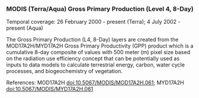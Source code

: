 ### MODIS (Terra/Aqua) Gross Primary Production (Level 4, 8-Day)
Temporal coverage: 26 February 2000 - present (Terra); 4 July 2002 - present (Aqua)

The Gross Primary Production (L4, 8-Day) layers are created from the MOD17A2H/MYD17A2H Gross Primary Productivity (GPP) product which is a cumulative 8-day composite of values with 500 meter (m) pixel size based on the radiation use efficiency concept that can be potentially used as inputs to data models to calculate terrestrial energy, carbon, water cycle processes, and biogeochemistry of vegetation.

References: MOD17A2H [doi:10.5067/MODIS/MOD17A2H.061](https://doi.org/10.5067/MODIS/MOD17A2H.061); MYD17A2H [doi:10.5067/MODIS/MYD17A2H.061](https://doi.org/10.5067/MODIS/MYD17A2H.061)
